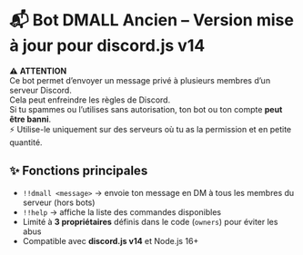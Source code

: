 # 📬 Bot DMALL Ancien – Version mise à jour pour discord.js v14

⚠️ **ATTENTION**  
Ce bot permet d’envoyer un message privé à plusieurs membres d’un serveur Discord.  
Cela peut enfreindre les règles de Discord.  
Si tu spammes ou l’utilises sans autorisation, ton bot ou ton compte **peut être banni**.  
⚡ Utilise-le uniquement sur des serveurs où tu as la permission et en petite quantité.

## ✨ Fonctions principales
- `!!dmall <message>` → envoie ton message en DM à tous les membres du serveur (hors bots)  
- `!!help` → affiche la liste des commandes disponibles  
- Limité à **3 propriétaires** définis dans le code (`owners`) pour éviter les abus  
- Compatible avec **discord.js v14** et Node.js 16+
